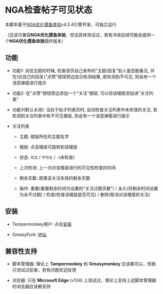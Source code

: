 # NGA检查帖子可见状态

本脚本基于[NGA优化摸鱼体验](https://github.com/kisshang1993/NGA-BBS-Script)v4.5.4引擎开发，可独立运行

（应该可兼容**NGA优化摸鱼体验**，但没具体测试过，若有冲突后续可能会提供一个**NGA优化摸鱼体验**插件版本）

## 功能

- 功能1: 浏览主题的时候, 检查该页自己发布的"主题/回复"别人是否能看见, 并在(仅自己的回复)"点赞"按钮旁边显示检测结果, 若检测到不可见, 则会有一个消息弹窗进行提示

- 功能2: 在"点赞"按钮旁边添加一个"关注"按钮, 可以将该楼层添加进"关注列表"

- 功能3(默认关闭): 当处于帖子列表页时, 自动检查关注列表中未失效的关注, 若检测到关注列表中有不可见楼层, 则会有一个消息弹窗进行提示

- 关注列表

  - 主题: 楼层所在的主题名字

  - 楼层: 点击楼层可跳转到该楼层

  - 状态: `可见` / `不可见` / `-`(未检查)

  - 上次检测: 上一次对该楼层进行的可见性检查的时间

  - 剩余天数: 距离该关注失效的剩余天数

  - 操作: 重置(重置剩余时间为设置的"关注过期天数") / 永久(将剩余时间设置为永不过期) / 检查(检查该楼层是否可见) / 删除(取消对该楼层的关注)

## 安装

- Tempermonkey用户: 点击[安装](https://www.tampermonkey.net/script_installation.php#url=https://update.greasyfork.org/scripts/531676/NGA%E6%A3%80%E6%9F%A5%E5%B8%96%E5%AD%90%E5%8F%AF%E8%A7%81%E7%8A%B6%E6%80%81.user.js)

- GreasyFork: [地址](https://greasyfork.org/zh-CN/scripts/531676-nga%E6%A3%80%E6%9F%A5%E5%B8%96%E5%AD%90%E5%8F%AF%E8%A7%81%E7%8A%B6%E6%80%81)

## 兼容性支持

- 脚本管理器: 理论上 **Tampermonkey** 和 **Greasymonkey** 应该都可以，但我只测试过前者，若有问题欢迎反馈

- 浏览器: 只在 **Microsoft Edge** (v134) 上测试过，理论上支持上述脚本管理器的浏览器应该都支持